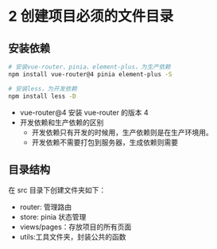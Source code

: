 # 2 创建项目必须的文件目录

## 安装依赖

```bash
# 安装vue-router、pinia、element-plus，为生产依赖
npm install vue-router@4 pinia element-plus -S

# 安装less，为开发依赖
npm install less -D
```

- vue-router@4 安装 vue-router 的版本 4
- 开发依赖和生产依赖的区别
  - 开发依赖只有开发的时候用，生产依赖则是在生产环境用。
  - 开发依赖不需要打包到服务器，生成依赖则需要

## 目录结构

在 src 目录下创建文件夹如下：

- router: 管理路由
- store: pinia 状态管理
- views/pages：存放项目的所有页面
- utils:工具文件夹，封装公共的函数
